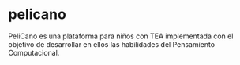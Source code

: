 # pelicano
PeliCano es una plataforma para niños con TEA implementada con el objetivo de desarrollar en ellos las habilidades del Pensamiento Computacional.
